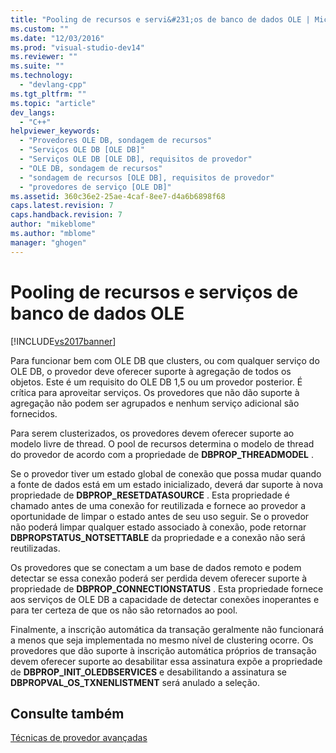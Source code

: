 ```yaml
---
title: "Pooling de recursos e servi&#231;os de banco de dados OLE | Microsoft Docs"
ms.custom: ""
ms.date: "12/03/2016"
ms.prod: "visual-studio-dev14"
ms.reviewer: ""
ms.suite: ""
ms.technology: 
  - "devlang-cpp"
ms.tgt_pltfrm: ""
ms.topic: "article"
dev_langs: 
  - "C++"
helpviewer_keywords: 
  - "Provedores OLE DB, sondagem de recursos"
  - "Serviços OLE DB [OLE DB]"
  - "Serviços OLE DB [OLE DB], requisitos de provedor"
  - "OLE DB, sondagem de recursos"
  - "sondagem de recursos [OLE DB], requisitos de provedor"
  - "provedores de serviço [OLE DB]"
ms.assetid: 360c36e2-25ae-4caf-8ee7-d4a6b6898f68
caps.latest.revision: 7
caps.handback.revision: 7
author: "mikeblome"
ms.author: "mblome"
manager: "ghogen"
---
```

# Pooling de recursos e servi&#231;os de banco de dados OLE
[!INCLUDE[vs2017banner](../../assembler/inline/includes/vs2017banner.md)]

Para funcionar bem com OLE DB que clusters, ou com qualquer serviço do OLE DB, o provedor deve oferecer suporte à agregação de todos os objetos.  Este é um requisito do OLE DB 1,5 ou um provedor posterior.  É crítica para aproveitar serviços.  Os provedores que não dão suporte à agregação não podem ser agrupados e nenhum serviço adicional são fornecidos.  
  
 Para serem clusterizados, os provedores devem oferecer suporte ao modelo livre de thread.  O pool de recursos determina o modelo de thread do provedor de acordo com a propriedade de **DBPROP\_THREADMODEL** .  
  
 Se o provedor tiver um estado global de conexão que possa mudar quando a fonte de dados está em um estado inicializado, deverá dar suporte à nova propriedade de **DBPROP\_RESETDATASOURCE** .  Esta propriedade é chamado antes de uma conexão for reutilizada e fornece ao provedor a oportunidade de limpar o estado antes de seu uso seguir.  Se o provedor não poderá limpar qualquer estado associado à conexão, pode retornar **DBPROPSTATUS\_NOTSETTABLE** da propriedade e a conexão não será reutilizadas.  
  
 Os provedores que se conectam a um base de dados remoto e podem detectar se essa conexão poderá ser perdida devem oferecer suporte à propriedade de **DBPROP\_CONNECTIONSTATUS** .  Esta propriedade fornece aos serviços de OLE DB a capacidade de detectar conexões inoperantes e para ter certeza de que os não são retornados ao pool.  
  
 Finalmente, a inscrição automática da transação geralmente não funcionará a menos que seja implementada no mesmo nível de clustering ocorre.  Os provedores que dão suporte à inscrição automática próprios de transação devem oferecer suporte ao desabilitar essa assinatura expõe a propriedade de **DBPROP\_INIT\_OLEDBSERVICES** e desabilitando a assinatura se **DBPROPVAL\_OS\_TXNENLISTMENT** será anulado a seleção.  
  
## Consulte também  
 [Técnicas de provedor avançadas](../Topic/Advanced%20Provider%20Techniques.md)